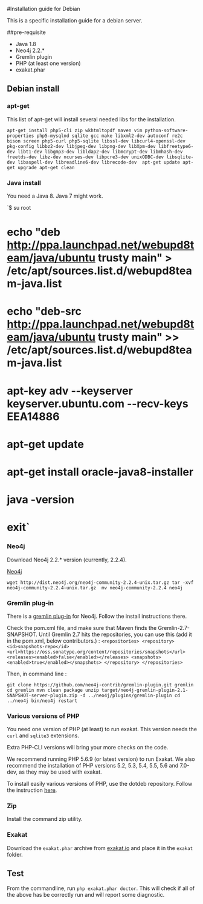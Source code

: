 #Installation guide for Debian

This is a specific installation guide for a debian server.

##pre-requisite
* Java 1.8
* Neo4j 2.2.*
* Gremlin plugin
* PHP (at least one version)
* exakat.phar

## Debian install

### apt-get

This list of apt-get will install several needed libs for the installation. 

`apt-get install php5-cli zip wkhtmltopdf maven vim python-software-properties php5-mysqlnd sqlite gcc make libxml2-dev autoconf re2c bison screen php5-curl php5-sqlite libssl-dev libcurl4-openssl-dev pkg-config libbz2-dev libjpeg-dev libpng-dev libXpm-dev libfreetype6-dev libt1-dev libgmp3-dev libldap2-dev libmcrypt-dev libmhash-dev freetds-dev libz-dev ncurses-dev libpcre3-dev unixODBC-dev libsqlite-dev libaspell-dev libreadline6-dev librecode-dev 
apt-get update
apt-get upgrade
apt-get clean`


### Java install
You need a Java 8. Java 7 might work.

`$ su root
# echo "deb http://ppa.launchpad.net/webupd8team/java/ubuntu trusty main" > /etc/apt/sources.list.d/webupd8team-java.list
# echo "deb-src http://ppa.launchpad.net/webupd8team/java/ubuntu trusty main" >> /etc/apt/sources.list.d/webupd8team-java.list
# apt-key adv --keyserver keyserver.ubuntu.com --recv-keys EEA14886
# apt-get update
# apt-get install oracle-java8-installer
# java -version
# exit`

### Neo4j

Download Neo4j 2.2.* version (currently, 2.2.4).

[Neo4j](http://neo4j.com/)

`wget http://dist.neo4j.org/neo4j-community-2.2.4-unix.tar.gz
tar -xvf neo4j-community-2.2.4-unix.tar.gz 
mv neo4j-community-2.2.4 neo4j
`

### Gremlin plug-in

There is a [gremlin plug-in](https://github.com/thinkaurelius/neo4j-gremlin-plugin) for Neo4j. Follow the install instructions there. 

Check the pom.xml file, and make sure that Maven finds the Gremlin-2.7-SNAPSHOT. Until Gremlin 2.7 hits the repositories, you can use this (add it in the pom.xml, below contributors.) : 
`
    <repositories>
       <repository>
         <id>snapshots-repo</id>
         <url>https://oss.sonatype.org/content/repositories/snapshots</url>
         <releases><enabled>false</enabled></releases>
         <snapshots><enabled>true</enabled></snapshots>
       </repository>
     </repositories>
  `
  
  Then, in command line : 

`git clone https://github.com/neo4j-contrib/gremlin-plugin.git gremlin
cd gremlin
mvn clean package
unzip target/neo4j-gremlin-plugin-2.1-SNAPSHOT-server-plugin.zip -d ../neo4j/plugins/gremlin-plugin
cd ../neo4j
bin/neo4j restart`

### Various versions of PHP
You need one version of PHP (at least) to run exakat. This version needs the `curl` and `sqlite3` extensions.  

Extra PHP-CLI versions will bring your more checks on the code. 

We recommend running PHP 5.6.9 (or latest version) to run Exakat. We also recommend the installation of PHP versions 5.2, 5.3, 5.4, 5.5, 5.6 and 7.0-dev, as they may be used with exakat.

To install easily various versions of PHP, use the dotdeb repository. Follow the instruction [here](https://www.dotdeb.org/instructions/).

### Zip
Install the command zip utility.

### Exakat 
Download the `exakat.phar` archive from [exakat.io](http://www.exakat.io/) and place it in the `exakat` folder.

## Test

From the commandline, run `php exakat.phar doctor`.
This will check if all of the above has be correctly run and will report some diagnostic. 

